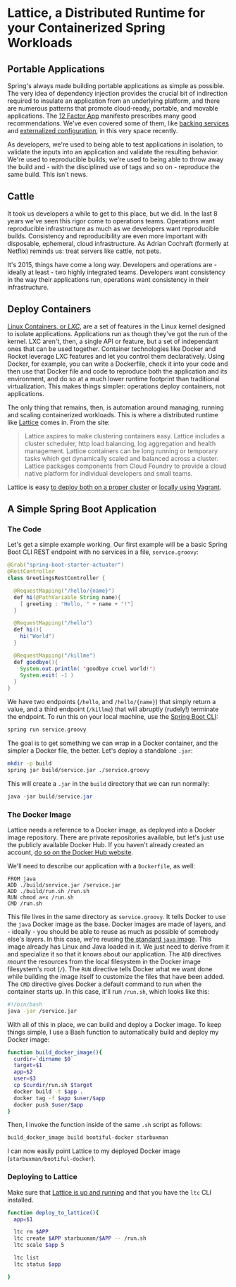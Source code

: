 # Lattice, a Distributed Runtime for your Containerized Spring Workloads

## Portable Applications

Spring's always made building portable applications as simple as possible. The very idea of dependency injection  provides the crucial bit of indirection required to insulate an application from an underlying platform, and there are numerous patterns that promote cloud-ready, portable, and movable applications. The [12 Factor App](http:/12factor.net) manifesto prescribes many good recommendations. We've even covered some of them, like  [backing services](https://spring.io/blog/2015/01/27/12-factor-app-style-backing-services-with-spring-and-cloud-foundry) and [externalized configuration](https://spring.io/blog/2015/01/13/configuring-it-all-out-or-12-factor-app-style-configuration-with-spring), in this very space recently.

As developers, we're used to being able to test applications in isolation, to validate the inputs into an application and validate the resulting behavior.  We're used to reproducible builds; we're used to being able to throw away the build and - with the disciplined use of tags and so on - reproduce the same build. This isn't news.

## Cattle

It took us developers a while to get to this place, but we did. In the last 8 years we've seen this rigor come to operations teams. Operations want reproducible infrastructure as much as we developers want reproducible builds. Consistency and reproducibility are even more important with disposable, ephemeral, cloud infrastructure. As Adrian Cochraft (formerly at Netflix) reminds us: treat servers like cattle, not pets.

It's 2015, things have come a long way. Developers and operations are - ideally at least - two highly integrated teams. Developers want consistency in the way their applications run, operations want consistency in their infrastructure.  

## Deploy Containers

[Linux Containers, or _LXC_](http://wikipedia.com/wiki/LXC), are a set of features in the Linux kernel designed to isolate applications. Applications run as though they've got the run of the kernel. LXC aren't, then, a single API or feature, but a set of independant ones that can be used together.  Container technologies like Docker and Rocket leverage LXC features and let you control them declaratively. Using Docker, for example, you can write a Dockerfile, check it into your code and then use that Docker file and code to reproduce both the application and its environment, and do so at a much lower runtime footprint than traditional virtualization. This makes things simpler: operations deploy containers, not applications.

The only thing that remains, then, is automation around managing, running and scaling containerized workloads. This is where a distributed runtime like [Lattice](http://lattice.cf) comes in. From the site:

> Lattice aspires to make clustering containers easy. Lattice includes a cluster scheduler, http load balancing, log aggregation and health management. Lattice containers can be long running or temporary tasks which get dynamically scaled and balanced across a cluster. Lattice packages components from Cloud Foundry to provide a cloud native platform for individual developers and small teams.

Lattice is easy [to deploy both on a proper cluster](https://github.com/cloudfoundry-incubator/lattice#clustered-deployment) or [locally using Vagrant](https://github.com/cloudfoundry-incubator/lattice#local-deployment).

## A Simple Spring Boot Application

### The Code
Let's get a simple example working. Our first example will be a basic Spring Boot CLI REST endpoint with no services in a file, `service.groovy`:  

```java
@Grab("spring-boot-starter-actuator")
@RestController
class GreetingsRestController {

  @RequestMapping("/hello/{name}")
  def hi(@PathVariable String name){
    [ greeting : "Hello, " + name + "!"]
  }

  @RequestMapping("/hello")
  def hi(){
    hi("World")
  }

  @RequestMapping("/killme")
  def goodbye(){
    System.out.println( 'goodbye cruel world!')
    System.exit( -1 )
  }
}

```

We have two endpoints (`/hello`, and `/hello/{name}`) that simply return a value, and a third endpoint (`/killme`) that will abruptly (rudely!) terminate the endpoint. To run this on your local machine, use the [Spring Boot CLI](http://docs.spring.io/spring-boot/docs/current-SNAPSHOT/reference/htmlsingle/#getting-started-installing-the-cli):

```bash
spring run service.groovy
```

The goal is to get something we can wrap in a Docker container, and the simpler a Docker file, the better. Let's deploy a standalone `.jar`:

```bash
mkdir -p build
spring jar build/service.jar ./service.groovy
```

This will create a `.jar` in the `build` directory that we can run normally:

```java
java -jar build/service.jar
```

### The Docker Image

Lattice needs a reference to a Docker image, as deployed into a Docker image repository. There are private repositories available, but let's just use the publicly available Docker Hub.  If you haven't already created an account, [do so on the Docker Hub website](https://hub.docker.com/account/signup/).

We'll need to describe our application with a `Dockerfile`, as well:

```docker
FROM java
ADD ./build/service.jar /service.jar
ADD ./build/run.sh /run.sh
RUN chmod a+x /run.sh
CMD /run.sh
```

This file lives in the same directory as `service.groovy`. It tells Docker to use the `java` Docker image as the base. Docker images are made of layers, and - ideally - you should be able to reuse as much as possible of somebody else's layers. In this case, we're reusing [the standard `java` image](https://registry.hub.docker.com/_/java/). This image already has Linux and Java loaded in it.  We just need to derive from it and specialize it so that it knows about our application. The `ADD` directives _mount_ the resources from the local filesystem in the Docker image filesystem's root (`/`). The `RUN` directive tells Docker what we want done while building the image itself to customize the files that have been added. The `CMD` directive gives Docker a default command to run when the container starts up. In this case, it'll run `/run.sh`, which looks like this:

```bash
#!/bin/bash
java -jar /service.jar
```

With all of this in place, we can build and deploy a Docker image. To keep things simple, I use a Bash function to automatically build and deploy my Docker image:

```bash
function build_docker_image(){
  curdir=`dirname $0`
  target=$1
  app=$2
  user=$3
  cp $curdir/run.sh $target
  docker build -t $app .
  docker tag -f $app $user/$app
  docker push $user/$app
}
```

Then, I invoke the function inside of the same `.sh` script as follows:

```bash
build_docker_image build bootiful-docker starbuxman
```

I can now easily point Lattice to my deployed Docker image (`starbuxman/bootiful-docker`).

### Deploying to Lattice
Make sure that [Lattice is up and running](http://lattice.cf/docs/getting-started/) and that you have the `ltc` CLI installed.

```bash
function deploy_to_lattice(){
  app=$1

  ltc rm $APP
  ltc create $APP starbuxman/$APP -- /run.sh
  ltc scale $app 5

  ltc list
  ltc status $app

}
```
